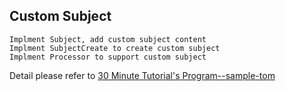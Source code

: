 ## Custom Subject

`Implment Subject, add custom subject content`  
`Implment SubjectCreate to create custom subject`  
`Implment Processor to support custom subject`    

Detail please refer to  [30 Minute Tutorial's Program--sample-tom](https://github.com/tomsun28/sureness/tree/master/sample-tom)   
